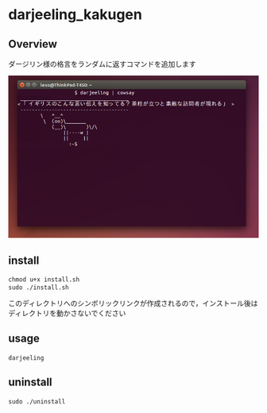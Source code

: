 darjeeling_kakugen
=================
## Overview

ダージリン様の格言をランダムに返すコマンドを追加します

![cowsay](cowsay.png)

## install
```shell
chmod u+x install.sh
sudo ./install.sh
```
このディレクトリへのシンボリックリンクが作成されるので，インストール後はディレクトリを動かさないでください

## usage
```shell
darjeeling
```

## uninstall
```
sudo ./uninstall
```